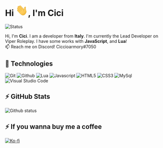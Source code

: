 <h1> Hi <img src="https://raw.githubusercontent.com/ABSphreak/ABSphreak/master/gifs/Hi.gif" width="40px" />, I'm Cici</h1>

<p>
  <img alt="Status" src="https://img.shields.io/badge/gender-%F0%9F%A4%B5-lightgrey" />
</p>

Hi, I'm **Cici**. I am a developer from **Italy**. I'm currently the Lead Developer on Viper Roleplay.
I have some works with **JavaScript**, and **Lua**!
</br>📫 Reach me on Discord!  Ciccioarmory#7050  </a>

<h2>🚀 Technologies</h2>
<p>
  <img alt="Git" src="https://img.shields.io/badge/-Git-ff8438?style=flat-square&logo=git&logoColor=white" />
  <img alt="Github" src="https://img.shields.io/badge/-Github-2e2e2e?style=flat-square&logo=github&logoColor=white" />
  <img alt="Lua" src="https://img.shields.io/badge/-Lua-5ca4cc?style=flat-square&logo=lua&logoColor=white" />
  <img alt="Javascript" src="https://img.shields.io/badge/-JavaScript-323330?style=flat-square&logo=javascript&logoColor=white" />
  <img alt="HTML5" src="https://img.shields.io/badge/-HTML5-E34F26?style=flat-square&logo=html5&logoColor=white" />
  <img alt="CSS3" src="https://img.shields.io/badge/-CSS3-1572B6?style=flat-square&logo=css3&logoColor=white" />
  <img alt="MySql" src="https://img.shields.io/badge/-MySQL-00756f?style=flat-square&logo=mysql&logoColor=white" />
  <img alt="Visual Studio Code" src="https://img.shields.io/badge/-Visual Studio Code-0078d7?style=flat-square&logo=visual-studio-code&logoColor=white" />
</p>
 
<h2>⚡ GitHub Stats</h2>
<p align="left">
  <img src="https://github-readme-stats-five-lyart.vercel.app/api?username=Ciccioarmory&show_icons=true&layout=compact&theme=react&hide_border=true" alt="Github status"/>
</p>

<h2>⚡ If you wanna buy me a coffee</h2>
<p align="left">
  <a href="https://ko-fi.com/ciccioarmory"><img src="https://cdn.discordapp.com/attachments/790331432681078784/1099032832254423100/61e11149b3af2ee970bb8ead_Ko-fi_logo.png" alt="Ko-fi" style="width:300px;height:120px;"/></a>
</p>



